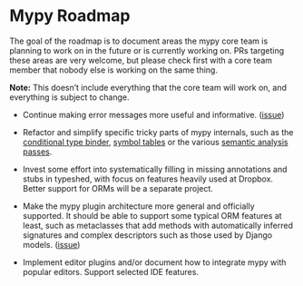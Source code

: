 # Mypy Roadmap

The goal of the roadmap is to document areas the mypy core team is
planning to work on in the future or is currently working on. PRs
targeting these areas are very welcome, but please check first with a
core team member that nobody else is working on the same thing.

**Note:** This doesn’t include everything that the core team will work
on, and everything is subject to change.

- Continue making error messages more useful and informative.
  ([issue](https://github.com/python/mypy/labels/topic-usability))

- Refactor and simplify specific tricky parts of mypy internals, such
  as the [conditional type binder](https://github.com/python/mypy/issues/3457),
  [symbol tables](https://github.com/python/mypy/issues/3458) or
  the various [semantic analysis passes](https://github.com/python/mypy/issues/3459).

- Invest some effort into systematically filling in missing
  annotations and stubs in typeshed, with focus on features heavily
  used at Dropbox. Better support for ORMs will be a separate
  project.

- Make the mypy plugin architecture more general and officially
  supported. It should be able to support some typical ORM features at
  least, such as metaclasses that add methods with automatically
  inferred signatures and complex descriptors such as those used by
  Django models.
  ([issue](https://github.com/python/mypy/issues/1240))

- Implement editor plugins and/or document how to integrate mypy
  with popular editors. Support selected IDE features.

